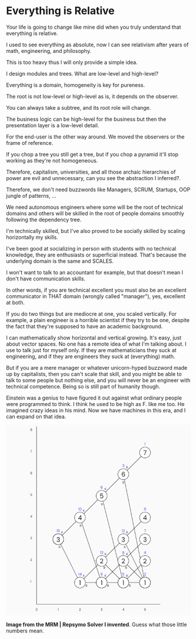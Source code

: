 <!-- Copyright (c) 2022 Tobias Briones. All rights reserved. -->
<!-- SPDX-License-Identifier: CC-BY-4.0 -->
<!-- This file is part of https://github.com/tobiasbriones/blog -->

# Everything is Relative

Your life is going to change like mine did when you truly understand that
everything is relative.

I used to see everything as absolute, now I can see relativism after years of
math, engineering, and philosophy.

This is too heavy thus I will only provide a simple idea.

I design modules and trees. What are low-level and high-level?

Everything is a domain, homogeneity is key for pureness.

The root is not low-level or high-level as is, it depends on the observer.

You can always take a subtree, and its root role will change.

The business logic can be high-level for the business but then the presentation
layer is a low-level detail.

For the end-user is the other way around. We moved the observers or the frame of
reference.

If you chop a tree you still get a tree, but if you chop a pyramid it'll stop
working as they're not homogeneous.

Therefore, capitalism, universities, and all those archaic hierarchies of power
are evil and unnecessary, can you see the abstraction I inferred?.

Therefore, we don't need buzzwords like Managers, SCRUM, Startups, OOP jungle of
patterns, ...

We need autonomous engineers where some will be the root of technical domains
and others will be skilled in the root of people domains smoothly following the
dependency tree.

I'm technically skilled, but I've also proved to be socially skilled by scaling
horizontally my skills.

I've been good at socializing in person with students with no technical
knowledge, they are enthusiasts or superficial instead. That's because the
underlying domain is the same and SCALES.

I won't want to talk to an accountant for example, but that doesn't mean I don't
have communication skills.

In other words, if you are technical excellent you must also be an excellent
communicator in THAT domain (wrongly called "manager"), yes, excellent at both.

If you do two things but are mediocre at one, you scaled vertically. For
example, a plain engineer is a horrible scientist if they try to be one, despite
the fact that they're supposed to have an academic background.

I can mathematically show horizontal and vertical growing. It's easy, just about
vector spaces. No one has a remote idea of what I'm talking about. I use to talk
just for myself only. If they are mathematicians they suck at engineering, and
if they are engineers they suck at (everything) math.

But if you are a mere manager or whatever unicorn-hyped buzzword made up by
capitalists, then you can't scale that skill, and you might be able to talk to
some people but nothing else, and you will never be an engineer with technical
competence. Being so is still part of humanity though.

Einstein was a genius to have figured it out against what ordinary people were
programmed to think. I think he used to be high as F. like me too. He imagined
crazy ideas in his mind. Now we have machines in this era, and I can expand on
that idea.

![Drawing Order](drawing-order.png)

**Image from the MRM | Repsymo Solver I invented**. Guess what those little 
numbers mean.
